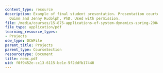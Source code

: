 ```yaml
---
content_type: resource
description: Example of final student presentation. Presentation courtesy of Timothy
  Quinn and Jenny Rudolph, PhD. Used with permission.
file: /media/courses/15-875-applications-of-system-dynamics-spring-2004/f0f9452ecc136115be1e5f2ddfb17440_nemc.pdf
file_type: application/pdf
learning_resource_types:
- Projects
ocw_type: OCWFile
parent_title: Projects
parent_type: CourseSection
resourcetype: Document
title: nemc.pdf
uid: f0f9452e-cc13-6115-be1e-5f2ddfb17440
---
```

